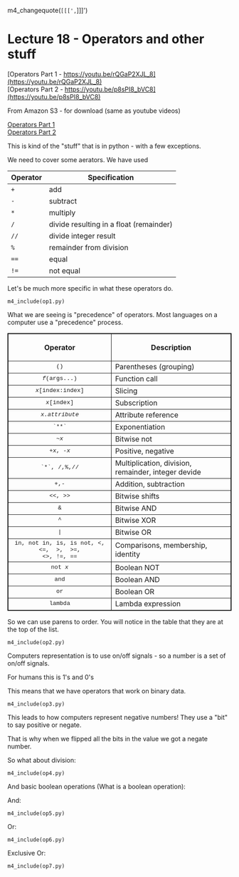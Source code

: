 m4_changequote(`[[[',`]]]')

<style>
.pagebreak { page-break-before: always; }
.half { height: 200px; }
</style>

# Lecture 18 - Operators and other stuff

[Operators Part 1 - https://youtu.be/rQGaP2XJL_8](https://youtu.be/rQGaP2XJL_8)<br>
[Operators Part 2 - https://youtu.be/p8sPI8_bVC8](https://youtu.be/p8sPI8_bVC8)<br>

From Amazon S3 - for download (same as youtube videos)

[Operators Part 1](http://uw-s20-2015.s3.amazonaws.com/1015-L-18-pt1-operators.mp4)<br>
[Operators Part 2](http://uw-s20-2015.s3.amazonaws.com/1015-L-18-pt2-operators.mp4)<br>

This is kind of the "stuff" that is in python - with a few exceptions.

We need to cover some aerators.  We have used

| Operator | Specification |
|----------|----------------------|
| `+`      | add |
| `-`      | subtract |
| `*`      | multiply |
| `/`      | divide resulting in a float (remainder) |
| `//`     | divide integer result |
| `%`      | remainder from division |
| `==`     | equal |
| `!=`     | not equal |

Let's be much more specific in what these operators do.

```
m4_include(op1.py)
```

What we are seeing is "precedence" of operators.  Most languages
on a computer use a "precedence" process.  

<div class="pagebreak"> </div>
<table border="1" cellspacing="0" width="50%" cellpadding="2" style="border-collapse: collapse" bordercolor="#111111">
            <tbody><tr>
              <th>
                <p align="center"><b>Operator</b></p>
              </th>
              <th>
                <b>Description</b></th>
            </tr>
            <tr>
              <td align="center"><font face="Courier New" size="2">()</font></td>
              <td>Parentheses (grouping)</td>
            </tr>
            <tr>
              <td align="center"><font face="Courier New" size="2"><i>f</i>(args...)</font></td>
              <td>Function call</td>
            </tr>
            <tr>
              <td align="center"><font face="Courier New" size="2"><i>x</i>[index:index]</font></td>
              <td>Slicing</td>
            </tr>
            <tr>
              <td align="center"><font face="Courier New" size="2"><i>x</i>[index]</font></td>
              <td>Subscription</td>
            </tr>
            <tr>
              <td align="center"><i><font face="Courier New" size="2">
				x.attribute</font></i></td>
              <td>Attribute reference</td>
            </tr>
            <tr>
              <td align="center"><font face="Courier New" size="2">`**`</font></td>
              <td>Exponentiation</td>
            </tr>
            <tr>
              <td align="center"><font face="Courier New" size="2">~<i>x</i></font></td>
              <td>Bitwise not</td>
            </tr>
            <tr>
              <td align="center"><font face="Courier New" size="2">+<i>x</i>, -<i>x</i></font></td>
              <td>Positive, negative</td>
            </tr>
            <tr>
              <td align="center"><font face="Courier New" size="2">`*`, /,%,//</font></td>
              <td>Multiplication, division, remainder, integer devide </td>
            </tr>
            <tr>
              <td align="center"><font face="Courier New" size="2">+,-</font></td>
              <td>Addition, subtraction</td>
            </tr>
            <tr>
              <td align="center"><font face="Courier New" size="2">&lt;&lt;,
              &gt;&gt;</font></td>
              <td>Bitwise shifts</td>
            </tr>
            <tr>
              <td align="center"><font face="Courier New" size="2">&amp;</font></td>
              <td>Bitwise AND</td>
            </tr>
            <tr>
              <td align="center"><font face="Courier New" size="2">^</font></td>
              <td>Bitwise XOR</td>
            </tr>
            <tr>
              <td align="center"><font face="Courier New" size="2">|</font></td>
              <td>Bitwise OR</td>
            </tr>
            <tr>
              <td align="center"><font face="Courier New" size="2">in, not in, is, is not, &lt;, &lt;=,&nbsp;  
				&gt;,&nbsp; &gt;=,<br>
				&lt;&gt;, !=, ==</font></td>
              <td>Comparisons, membership, identity</td>
            </tr>
            <tr>              
			   <td align="center"><font face="Courier New" size="2">not <i>x</i></font></td>
              <td>Boolean NOT</td>
            </tr>
            <tr>
              <td align="center"><font face="Courier New" size="2">and</font></td>
              <td>Boolean AND</td>
            </tr>
            <tr>
              <td align="center"><font face="Courier New" size="2">or</font></td>
              <td>Boolean OR</td>
            </tr>
            <tr>
              <td align="center"><font face="Courier New" size="2">lambda</font></td>
              <td>Lambda expression</td>
            </tr>
            </tbody>
</table>


So we can use parens to order.  You will notice in the table that they are at the top of the list.


```
m4_include(op2.py)
```

Computers representation is to use on/off signals - so a number is a set of on/off signals.

For humans this is 1's and 0's 

This means that we have operators that work on binary data.


```
m4_include(op3.py)
```

This leads to how computers represent negative numbers!  They use a "bit" to say positive
or negate.

That is why when we flipped all the bits in the value we got a negate number.



So what about division:

```
m4_include(op4.py)
```

And basic boolean operations (What is a boolean operation):

And:

```
m4_include(op5.py)

```

Or:

```
m4_include(op6.py)

```






Exclusive Or:

```
m4_include(op7.py)

```





